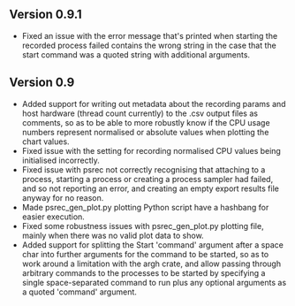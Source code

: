 Version 0.9.1
-------------

* Fixed an issue with the error message that's printed when starting the recorded process failed contains
  the wrong string in the case that the start command was a quoted string with additional arguments.

Version 0.9
-----------

* Added support for writing out metadata about the recording params and host hardware (thread count
  currently) to the .csv output files as comments, so as to be able to more robustly know if
  the CPU usage numbers represent normalised or absolute values when plotting the chart values.
* Fixed issue with the setting for recording normalised CPU values being initialised incorrectly.
* Fixed issue with psrec not correctly recognising that attaching to a process, starting a process or
  creating a process sampler had failed, and so not reporting an error, and creating an empty
  export results file anyway for no reason.
* Made psrec_gen_plot.py plotting Python script have a hashbang for easier execution.
* Fixed some robustness issues with psrec_gen_plot.py plotting file, mainly when there was no valid
  plot data to show.
* Added support for splitting the Start 'command' argument after a space char into further arguments for
  the command to be started, so as to work around a limitation with the argh crate, and allow passing
  through arbitrary commands to the processes to be started by specifying a single space-separated
  command to run plus any optional arguments as a quoted 'command' argument.
